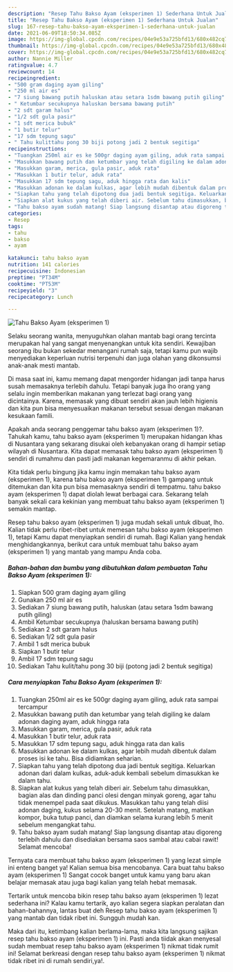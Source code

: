 ```yaml
---
description: "Resep Tahu Bakso Ayam (eksperimen 1) Sederhana Untuk Jualan"
title: "Resep Tahu Bakso Ayam (eksperimen 1) Sederhana Untuk Jualan"
slug: 167-resep-tahu-bakso-ayam-eksperimen-1-sederhana-untuk-jualan
date: 2021-06-09T18:50:34.085Z
image: https://img-global.cpcdn.com/recipes/04e9e53a725bfd13/680x482cq70/tahu-bakso-ayam-eksperimen-1-foto-resep-utama.jpg
thumbnail: https://img-global.cpcdn.com/recipes/04e9e53a725bfd13/680x482cq70/tahu-bakso-ayam-eksperimen-1-foto-resep-utama.jpg
cover: https://img-global.cpcdn.com/recipes/04e9e53a725bfd13/680x482cq70/tahu-bakso-ayam-eksperimen-1-foto-resep-utama.jpg
author: Nannie Miller
ratingvalue: 4.7
reviewcount: 14
recipeingredient:
- "500 gram daging ayam giling"
- "250 ml air es"
- "7 siung bawang putih haluskan atau setara 1sdm bawang putih giling"
- " Ketumbar secukupnya haluskan bersama bawang putih"
- "2 sdt garam halus"
- "1/2 sdt gula pasir"
- "1 sdt merica bubuk"
- "1 butir telur"
- "17 sdm tepung sagu"
- " Tahu kulittahu pong 30 biji potong jadi 2 bentuk segitiga"
recipeinstructions:
- "Tuangkan 250ml air es ke 500gr daging ayam giling, aduk rata sampai tercampur"
- "Masukkan bawang putih dan ketumbar yang telah digiling ke dalam adonan daging ayam, aduk hingga rata"
- "Masukkan garam, merica, gula pasir, aduk rata"
- "Masukkan 1 butir telur, aduk rata"
- "Masukkan 17 sdm tepung sagu, aduk hingga rata dan kalis"
- "Masukkan adonan ke dalam kulkas, agar lebih mudah dibentuk dalam proses isi ke tahu. Bisa didiamkan seharian."
- "Siapkan tahu yang telah dipotong dua jadi bentuk segitiga. Keluarkan adonan dari dalam kulkas, aduk-aduk kembali sebelum dimasukkan ke dalam tahu."
- "Siapkan alat kukus yang telah diberi air. Sebelum tahu dimasukkan, bagian alas dan dinding panci olesi dengan minyak goreng, agar tahu tidak menempel pada saat dikukus. Masukkan tahu yang telah diisi adonan daging, kukus selama 20-30 menit. Setelah matang, matikan kompor, buka tutup panci, dan diamkan selama kurang lebih 5 menit sebelum mengangkat tahu."
- "Tahu bakso ayam sudah matang! Siap langsung disantap atau digoreng terlebih dahulu dan disediakan bersama saos sambal atau cabai rawit! Selamat mencoba!"
categories:
- Resep
tags:
- tahu
- bakso
- ayam

katakunci: tahu bakso ayam 
nutrition: 141 calories
recipecuisine: Indonesian
preptime: "PT34M"
cooktime: "PT53M"
recipeyield: "3"
recipecategory: Lunch

---
```



![Tahu Bakso Ayam (eksperimen 1)](https://img-global.cpcdn.com/recipes/04e9e53a725bfd13/680x482cq70/tahu-bakso-ayam-eksperimen-1-foto-resep-utama.jpg)

Selaku seorang wanita, menyuguhkan olahan mantab bagi orang tercinta merupakan hal yang sangat menyenangkan untuk kita sendiri. Kewajiban seorang ibu bukan sekedar menangani rumah saja, tetapi kamu pun wajib menyediakan keperluan nutrisi terpenuhi dan juga olahan yang dikonsumsi anak-anak mesti mantab.

Di masa  saat ini, kamu memang dapat mengorder hidangan jadi tanpa harus susah memasaknya terlebih dahulu. Tetapi banyak juga lho orang yang selalu ingin memberikan makanan yang terlezat bagi orang yang dicintainya. Karena, memasak yang dibuat sendiri akan jauh lebih higienis dan kita pun bisa menyesuaikan makanan tersebut sesuai dengan makanan kesukaan famili. 



Apakah anda seorang penggemar tahu bakso ayam (eksperimen 1)?. Tahukah kamu, tahu bakso ayam (eksperimen 1) merupakan hidangan khas di Nusantara yang sekarang disukai oleh kebanyakan orang di hampir setiap wilayah di Nusantara. Kita dapat memasak tahu bakso ayam (eksperimen 1) sendiri di rumahmu dan pasti jadi makanan kegemaranmu di akhir pekan.

Kita tidak perlu bingung jika kamu ingin memakan tahu bakso ayam (eksperimen 1), karena tahu bakso ayam (eksperimen 1) gampang untuk ditemukan dan kita pun bisa memasaknya sendiri di tempatmu. tahu bakso ayam (eksperimen 1) dapat diolah lewat berbagai cara. Sekarang telah banyak sekali cara kekinian yang membuat tahu bakso ayam (eksperimen 1) semakin mantap.

Resep tahu bakso ayam (eksperimen 1) juga mudah sekali untuk dibuat, lho. Kalian tidak perlu ribet-ribet untuk memesan tahu bakso ayam (eksperimen 1), tetapi Kamu dapat menyiapkan sendiri di rumah. Bagi Kalian yang hendak menghidangkannya, berikut cara untuk membuat tahu bakso ayam (eksperimen 1) yang mantab yang mampu Anda coba.

<!--inarticleads1-->

##### Bahan-bahan dan bumbu yang dibutuhkan dalam pembuatan Tahu Bakso Ayam (eksperimen 1):

1. Siapkan 500 gram daging ayam giling
1. Gunakan 250 ml air es
1. Sediakan 7 siung bawang putih, haluskan (atau setara 1sdm bawang putih giling)
1. Ambil  Ketumbar secukupnya (haluskan bersama bawang putih)
1. Sediakan 2 sdt garam halus
1. Sediakan 1/2 sdt gula pasir
1. Ambil 1 sdt merica bubuk
1. Siapkan 1 butir telur
1. Ambil 17 sdm tepung sagu
1. Sediakan  Tahu kulit/tahu pong 30 biji (potong jadi 2 bentuk segitiga)




<!--inarticleads2-->

##### Cara menyiapkan Tahu Bakso Ayam (eksperimen 1):

1. Tuangkan 250ml air es ke 500gr daging ayam giling, aduk rata sampai tercampur
1. Masukkan bawang putih dan ketumbar yang telah digiling ke dalam adonan daging ayam, aduk hingga rata
1. Masukkan garam, merica, gula pasir, aduk rata
1. Masukkan 1 butir telur, aduk rata
1. Masukkan 17 sdm tepung sagu, aduk hingga rata dan kalis
1. Masukkan adonan ke dalam kulkas, agar lebih mudah dibentuk dalam proses isi ke tahu. Bisa didiamkan seharian.
1. Siapkan tahu yang telah dipotong dua jadi bentuk segitiga. Keluarkan adonan dari dalam kulkas, aduk-aduk kembali sebelum dimasukkan ke dalam tahu.
1. Siapkan alat kukus yang telah diberi air. Sebelum tahu dimasukkan, bagian alas dan dinding panci olesi dengan minyak goreng, agar tahu tidak menempel pada saat dikukus. Masukkan tahu yang telah diisi adonan daging, kukus selama 20-30 menit. Setelah matang, matikan kompor, buka tutup panci, dan diamkan selama kurang lebih 5 menit sebelum mengangkat tahu.
1. Tahu bakso ayam sudah matang! Siap langsung disantap atau digoreng terlebih dahulu dan disediakan bersama saos sambal atau cabai rawit! Selamat mencoba!




Ternyata cara membuat tahu bakso ayam (eksperimen 1) yang lezat simple ini enteng banget ya! Kalian semua bisa mencobanya. Cara buat tahu bakso ayam (eksperimen 1) Sangat cocok banget untuk kamu yang baru akan belajar memasak atau juga bagi kalian yang telah hebat memasak.

Tertarik untuk mencoba bikin resep tahu bakso ayam (eksperimen 1) lezat sederhana ini? Kalau kamu tertarik, ayo kalian segera siapkan peralatan dan bahan-bahannya, lantas buat deh Resep tahu bakso ayam (eksperimen 1) yang mantab dan tidak ribet ini. Sungguh mudah kan. 

Maka dari itu, ketimbang kalian berlama-lama, maka kita langsung sajikan resep tahu bakso ayam (eksperimen 1) ini. Pasti anda tiidak akan menyesal sudah membuat resep tahu bakso ayam (eksperimen 1) nikmat tidak rumit ini! Selamat berkreasi dengan resep tahu bakso ayam (eksperimen 1) nikmat tidak ribet ini di rumah sendiri,ya!.

